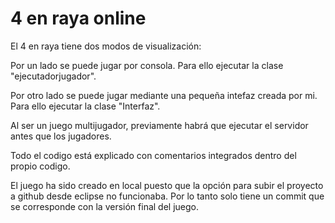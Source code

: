 # 4 en raya online

El 4 en raya tiene dos modos de visualización:

Por un lado se puede jugar por consola. Para ello ejecutar la clase "ejecutadorjugador".

Por otro lado se puede jugar mediante una pequeña intefaz creada por mi. Para ello ejecutar la clase "Interfaz".

Al ser un juego multijugador, previamente habrá que ejecutar el servidor antes que los jugadores.

Todo el codigo está explicado con comentarios integrados dentro del propio codigo.

El juego ha sido creado en local puesto que la opción para subir el proyecto a github desde eclipse no funcionaba. Por lo tanto solo tiene un commit que se corresponde con la versión final del juego.
